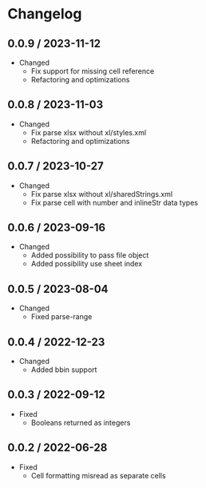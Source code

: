 # Changelog

0.0.9 / 2023-11-12
------------------
- Changed
  - Fix support for missing cell reference
  - Refactoring and optimizations

0.0.8 / 2023-11-03
------------------
- Changed
    - Fix parse xlsx without xl/styles.xml
    - Refactoring and optimizations

0.0.7 / 2023-10-27
------------------
- Changed
    - Fix parse xlsx without xl/sharedStrings.xml
    - Fix parse cell with number and inlineStr data types

0.0.6 / 2023-09-16
------------------
- Changed
    - Added possibility to pass file object
    - Added possibility use sheet index

0.0.5 / 2023-08-04
------------------
- Changed
    - Fixed parse-range

0.0.4 / 2022-12-23
------------------
- Changed
    - Added bbin support


0.0.3 / 2022-09-12
------------------
- Fixed 
    - Booleans returned as integers


0.0.2 / 2022-06-28
------------------
- Fixed
    - Cell formatting misread as separate cells
